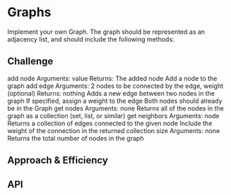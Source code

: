 # Graphs
<!-- Short summary or background information -->

Implement your own Graph. The graph should be represented as an adjacency list, and should include the following methods:

## Challenge
<!-- Description of the challenge -->

add node
Arguments: value
Returns: The added node
Add a node to the graph
add edge
Arguments: 2 nodes to be connected by the edge, weight (optional)
Returns: nothing
Adds a new edge between two nodes in the graph
If specified, assign a weight to the edge
Both nodes should already be in the Graph
get nodes
Arguments: none
Returns all of the nodes in the graph as a collection (set, list, or similar)
get neighbors
Arguments: node
Returns a collection of edges connected to the given node
Include the weight of the connection in the returned collection
size
Arguments: none
Returns the total number of nodes in the graph

## Approach & Efficiency
<!-- What approach did you take? Why? What is the Big O space/time for this approach? -->

## API
<!-- Description of each method publicly available in your Graph -->
